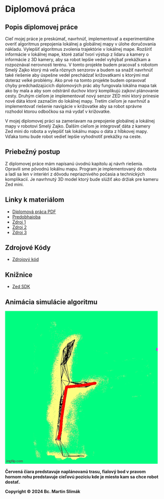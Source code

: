 # Diplomová práca

## Popis diplomovej práce

Cieľ mojej práce je preskúmať, navrhnúť, implementovať a experimentálne overiť algoritmus prepojenia lokálnej a globálnej mapy v úlohe doručovania nákladu. Vylepšiť algoritmus zvolenia trajektórie v lokálnej mape. Rozšíriť informácie v lokálnej mape, ktoré zatiaľ tvorí výstup z lidaru a kamery o informácie z 3D kamery, aby sa robot lepšie vedel vyhýbať prekážkam a rozpoznával nerovnosti terénu. V tomto projekte budem pracovať s robotom Smelý Zajko ktorý má veľa rôznych senzorov a budem sa snažiť navrhnúť také riešenie aby úspešne vedel prechádzať križovatkami s ktorými mal doteraz velké problémy. Ako prvé na tomto projekte budem opravovať chyby predchadzajúcich diplomových prác aby fungovala lokálna mapa tak ako by mala a aby som odstránil duchov ktorý komplikujú zajkovi plánovanie cesty. Druhým cieľom je implementovať nový senzor ZED mini ktorý prinesie nové dáta ktoré zaznačím do lokálnej mapy. Tretím cieľom je navrhnúť a implementovať riešenie navigácie v križovatke aby sa robot správne rozhodol ktorou odbočkou sa má vydať v križovatke.

V mojej diplomovej práci sa zameriavam na prepojenie globálnej a lokálnej mapy v robotovi Smelý Zajko. Ďalším cieľom je integrovať dáta z kamery Zed mini do robota a vylepšiť tak lokálnu mapu o dáta z hĺbkovej mapy. Vďaka tomu bude robot vedieť lepšie vyhodnotiť prekážky na ceste.

## Priebežný postup

Z diplomovej práce mám napísanú úvodnú kapitolu aj návrh riešenia. Opravili sme pôvodnú lokálnu mapu. Program je implementovaný do robota a ladí sa len v interiéri z dôvodu nepriaznivého počasia a technických komplikacií. Je navrhnutý 3D model ktorý bude slúžiť ako držiak pre kameru Zed mini.

## Linky k materiálom

* [Diplomová práca PDF](main.pdf)
* [Predobhajoba](predobhajoba_slimak.pptx)
* [Zdroj 1](https://www.example.com/source1)
* [Zdroj 2](https://www.example.com/source2)
* [Zdroj 3](https://www.example.com/source3)

## Zdrojové Kódy

* [Zdrojový kód](https://github.com/Robotics-DAI-FMFI-UK/smely-zajko-ros/tree/australian)

## Knižnice

* [Zed SDK](https://github.com/stereolabs/zed-sdk)

## Animácia simulácie algoritmu

[![Animácia Screen Shotu](animacia.gif)](animacia.gif)

**Červená čiara predstavuje naplánovanú trasu, fialový bod v pravom hornom rohu predstavuje cieľovú pozíciu kde je miesto kam sa chce robot dostať.**

**Copyright © 2024 Bc. Martin Slimák**











